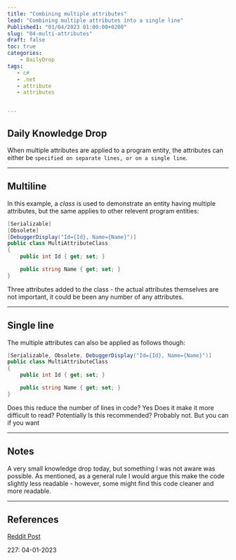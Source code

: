 ```yaml
---
title: "Combining multiple attributes"
lead: "Combining multiple attributes into a single line"
Published1: "01/04/2023 01:00:00+0200"
slug: "04-multi-attributes"
draft: false
toc: true
categories:
    - DailyDrop
tags:
   - c#
   - .net
   - attribute
   - attributes


---
```


## Daily Knowledge Drop

When multiple attributes are applied to a program entity, the attributes can either be `specified on separate lines, or on a single line`.


---

## Multiline

In this example, a _class_ is used to demonstrate an entity having multiple attributes, but the same applies to other relevent program entities:

``` csharp
[Serializable]
[Obsolete]
[DebuggerDisplay("Id={Id}, Name={Name}")]
public class MultiAttributeClass
{
    public int Id { get; set; }

    public string Name { get; set; }
}
```

Three attributes added to the class - the actual attributes themselves are not important, it could be been any number of any attributes.

---

## Single line


The multiple attributes can also be applied as follows though:

``` csharp
[Serializable, Obsolete, DebuggerDisplay("Id={Id}, Name={Name}")]
public class MultiAttributeClass
{
    public int Id { get; set; }

    public string Name { get; set; }
}
```

Does this reduce the number of lines in code? Yes
Does it make it more difficult to read? Potentially
Is this recommended? Probably not. But you can if you want


---

## Notes

A very small knowledge drop today, but something I was not aware was possible. As mentioned, as a general rule I would argue this make the code slightly less readable - however, some might find this code cleaner and more readable.

---


## References

[Reddit Post](https://www.reddit.com/r/csharp/comments/zk8oyj/did_you_know_you_could_combine_method_or_class/)  

<?# DailyDrop ?>227: 04-01-2023<?#/ DailyDrop ?>
